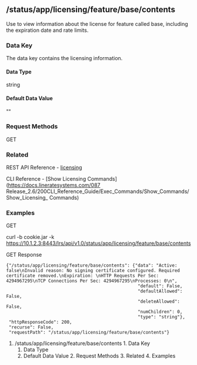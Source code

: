 ## /status/app/licensing/feature/base/contents

Use to view information about the license for feature called base, including
the expiration date and rate limits.

### Data Key

The data key contains the licensing information.

#### Data Type

string

#### Default Data Value

""

### Request Methods

GET

### Related

REST API Reference -
[licensing](/087Release_2.6/250REST_API_Reference_Guide/config/licensing)

CLI Reference - [Show Licensing Commands](https://docs.lineratesystems.com/087
Release_2.6/200CLI_Reference_Guide/Exec_Commands/Show_Commands/Show_Licensing_
Commands)

### Examples

GET

curl -b cookie.jar -k
https://10.1.2.3:8443/lrs/api/v1.0/status/app/licensing/feature/base/contents

GET Response

    
    
    {"/status/app/licensing/feature/base/contents": {"data": "Active: false\nInvalid reason: No signing certificate configured. Required certificate removed.\nExpiration: \nHTTP Requests Per Sec: 4294967295\nTCP Connections Per Sec: 4294967295\nProcesses: 0\n",
                                                      "default": False,
                                                      "defaultAllowed": False,
                                                      "deleteAllowed": False,
                                                      "numChildren": 0,
                                                      "type": "string"},
     "httpResponseCode": 200,
     "recurse": False,
     "requestPath": "/status/app/licensing/feature/base/contents"}
    

  1. /status/app/licensing/feature/base/contents
    1. Data Key
      1. Data Type
      2. Default Data Value
    2. Request Methods
    3. Related
    4. Examples

